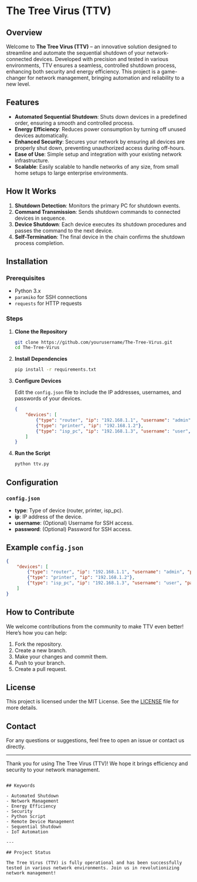 
# The Tree Virus (TTV)

## Overview

Welcome to **The Tree Virus (TTV)** – an innovative solution designed to streamline and automate the sequential shutdown of your network-connected devices. Developed with precision and tested in various environments, TTV ensures a seamless, controlled shutdown process, enhancing both security and energy efficiency. This project is a game-changer for network management, bringing automation and reliability to a new level.

## Features

- **Automated Sequential Shutdown**: Shuts down devices in a predefined order, ensuring a smooth and controlled process.
- **Energy Efficiency**: Reduces power consumption by turning off unused devices automatically.
- **Enhanced Security**: Secures your network by ensuring all devices are properly shut down, preventing unauthorized access during off-hours.
- **Ease of Use**: Simple setup and integration with your existing network infrastructure.
- **Scalable**: Easily scalable to handle networks of any size, from small home setups to large enterprise environments.

## How It Works

1. **Shutdown Detection**: Monitors the primary PC for shutdown events.
2. **Command Transmission**: Sends shutdown commands to connected devices in sequence.
3. **Device Shutdown**: Each device executes its shutdown procedures and passes the command to the next device.
4. **Self-Termination**: The final device in the chain confirms the shutdown process completion.

## Installation

### Prerequisites

- Python 3.x
- `paramiko` for SSH connections
- `requests` for HTTP requests

### Steps

1. **Clone the Repository**

   ```sh
   git clone https://github.com/yourusername/The-Tree-Virus.git
   cd The-Tree-Virus
   ```

2. **Install Dependencies**

   ```sh
   pip install -r requirements.txt
   ```

3. **Configure Devices**

   Edit the `config.json` file to include the IP addresses, usernames, and passwords of your devices.

   ```json
   {
       "devices": [
           {"type": "router", "ip": "192.168.1.1", "username": "admin", "password": "password"},
           {"type": "printer", "ip": "192.168.1.2"},
           {"type": "isp_pc", "ip": "192.168.1.3", "username": "user", "password": "password"}
       ]
   }
   ```

4. **Run the Script**

   ```sh
   python ttv.py
   ```

## Configuration

### `config.json`

- **type**: Type of device (router, printer, isp_pc).
- **ip**: IP address of the device.
- **username**: (Optional) Username for SSH access.
- **password**: (Optional) Password for SSH access.

## Example `config.json`

```json
{
    "devices": [
        {"type": "router", "ip": "192.168.1.1", "username": "admin", "password": "password"},
        {"type": "printer", "ip": "192.168.1.2"},
        {"type": "isp_pc", "ip": "192.168.1.3", "username": "user", "password": "password"}
    ]
}
```

## How to Contribute

We welcome contributions from the community to make TTV even better! Here’s how you can help:

1. Fork the repository.
2. Create a new branch.
3. Make your changes and commit them.
4. Push to your branch.
5. Create a pull request.

## License

This project is licensed under the MIT License. See the [LICENSE](LICENSE) file for more details.

## Contact

For any questions or suggestions, feel free to open an issue or contact us directly.

---

Thank you for using The Tree Virus (TTV)! We hope it brings efficiency and security to your network management.
```

## Keywords

- Automated Shutdown
- Network Management
- Energy Efficiency
- Security
- Python Script
- Remote Device Management
- Sequential Shutdown
- IoT Automation

---

## Project Status

The Tree Virus (TTV) is fully operational and has been successfully tested in various network environments. Join us in revolutionizing network management!
```
